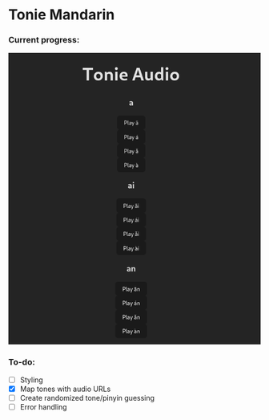 # Tonie Mandarin

### Current progress:

![Preview](./preview.png)

### To-do:

- [ ] Styling
- [x] Map tones with audio URLs
- [ ] Create randomized tone/pinyin guessing
- [ ] Error handling
